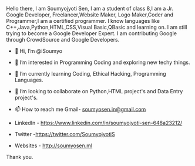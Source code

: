  Hello there,
 I am Soumyojyoti Sen, I am a student of class 8,I am a Jr. Google Developer,
 Freelancer,Website Maker, Logo Maker,Coder and Programmer,I am a certified programmer.
 I know languages like C++,Java,Python,HTML,CSS,Visual Basic,QBasic and learning on.
 I am still trying to become a Google Developer Expert.
 I am contributing Google through CrowdSource and Google Developers.
 
 
- 👋 Hi, I’m @iSoumyo
- 👀 I’m interested in Programming Coding and exploring new techy things.
- 🌱 I’m currently learning Coding, Ethical Hacking, Programming Languages.
- 💞️ I’m looking to collaborate on Python,HTML project's and Data Entry project's.
- 📫 How to reach me Gmail- soumyosen.in@gmail.com


- LinkedIn - https://www.linkedin.com/in/soumyojyoti-sen-648a23212/
- Twitter -https://twitter.com/SoumyojyotiS
 - Websites - http://soumyosen.ml
  
Thank you.

<!---
iSoumyo/iSoumyo is a ✨ special ✨ repository because its `README.md` (this file) appears on your GitHub profile.
You can click the Preview link to take a look at your changes.
--->
